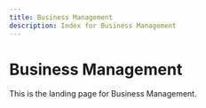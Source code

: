 ```yaml
---
title: Business Management
description: Index for Business Management
---
```


# Business Management

This is the landing page for Business Management.
